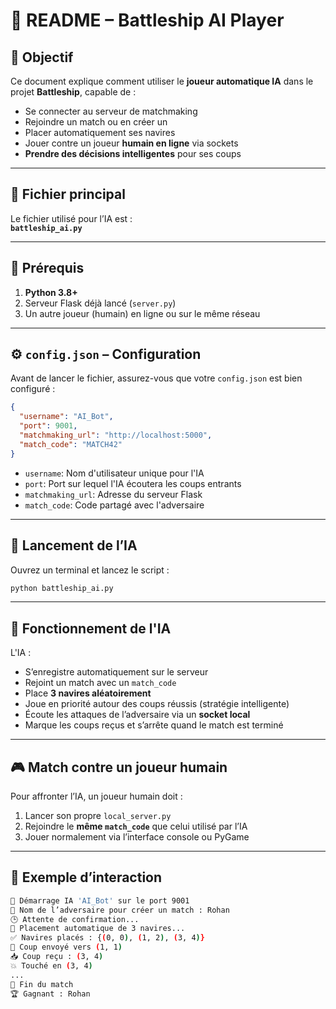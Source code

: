 # 🤖 README – Battleship AI Player

## 🎯 Objectif

Ce document explique comment utiliser le **joueur automatique IA** dans le projet **Battleship**, capable de :
- Se connecter au serveur de matchmaking
- Rejoindre un match ou en créer un
- Placer automatiquement ses navires
- Jouer contre un joueur **humain en ligne** via sockets
- **Prendre des décisions intelligentes** pour ses coups

---

## 📁 Fichier principal

Le fichier utilisé pour l’IA est :  
**`battleship_ai.py`**

---

## 🔧 Prérequis

1. **Python 3.8+**
2. Serveur Flask déjà lancé (`server.py`)
3. Un autre joueur (humain) en ligne ou sur le même réseau

---

## ⚙️ `config.json` – Configuration

Avant de lancer le fichier, assurez-vous que votre `config.json` est bien configuré :

```json
{
  "username": "AI_Bot",
  "port": 9001,
  "matchmaking_url": "http://localhost:5000",
  "match_code": "MATCH42"
}
```

- `username`: Nom d'utilisateur unique pour l'IA
- `port`: Port sur lequel l'IA écoutera les coups entrants
- `matchmaking_url`: Adresse du serveur Flask
- `match_code`: Code partagé avec l'adversaire

---

## 🚀 Lancement de l’IA

Ouvrez un terminal et lancez le script :

```bash
python battleship_ai.py
```

---

## 🧠 Fonctionnement de l'IA

L'IA :

- S’enregistre automatiquement sur le serveur
- Rejoint un match avec un `match_code`
- Place **3 navires aléatoirement**
- Joue en priorité autour des coups réussis (stratégie intelligente)
- Écoute les attaques de l’adversaire via un **socket local**
- Marque les coups reçus et s’arrête quand le match est terminé

---

## 🎮 Match contre un joueur humain

Pour affronter l’IA, un joueur humain doit :

1. Lancer son propre `local_server.py`
2. Rejoindre le **même `match_code`** que celui utilisé par l’IA
3. Jouer normalement via l’interface console ou PyGame

---

## 🔄 Exemple d’interaction

```bash
🤖 Démarrage IA 'AI_Bot' sur le port 9001
🎯 Nom de l’adversaire pour créer un match : Rohan
🕒 Attente de confirmation...
🚢 Placement automatique de 3 navires...
✅ Navires placés : {(0, 0), (1, 2), (3, 4)}
🚀 Coup envoyé vers (1, 1)
📥 Coup reçu : (3, 4)
💥 Touché en (3, 4)
...
🏁 Fin du match
🏆 Gagnant : Rohan
```
